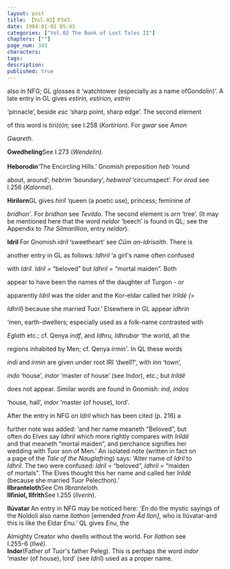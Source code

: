 ```yaml
---
layout: post
title: 【Vol.02】P343.
date: 1984-01-01 05:43
categories: ["Vol.02 The Book of Lost Tales II"]
chapters: [""]
page_num: 343
characters: 
tags: 
description: 
published: true
---
```


<p style="text-indent: 0;">
also in NFG; GL glosses it ‘watchtower (especially as a name ofGondolin)’. A late entry in GL gives <I>estirin, estirion, estrin</I>
</p>

‘pinnacle’, beside <I>esc</I> ‘sharp point, sharp edge’. The second element

of this word is <I>tiri(o)n</I>; see I.258 (<I>Kortirion</I>). For <I>gwar</I> see <I>Amon</I>

<I>Gwareth</I>.

<B>Gwedheling</B>See I.273 (<I>Wendelin).<BR><BR></I> <B>Heborodin</B>‘The Encircling Hills.’ Gnomish preposition <I>heb</I> ‘round

about, around’; <I>hebrim</I> ‘boundary’, <I>hebwirol</I> ‘circumspect’. For <I> orod</I> see I.256 (<I>Kalormë</I>).

<B>Hirilorn</B>GL gives <I>hiril</I> ‘queen (a poetic use), princess; feminine of

<I>bridhon’</I>. For <I>bridhon</I> see <I>Tevildo</I>. The second element is <I>orn</I> ‘tree’. (It may be mentioned here that the word <I>neldor</I> ‘beech’ is found in QL; see the Appendix to <I>The Silmarillion</I>, entry <I>neldor</I>).

<B>Idril </B>For Gnomish <I>idril</I> ‘sweetheart’ see <I>Cûm an-ldrisaith</I>. There is

<I></I> another entry in GL as follows: <I>Idhril</I> ‘a girl's name often confused

 with <I>Idril. Idril =</I> “beloved” but <I>Idhril</I> = “mortal maiden”. Both

 appear to have been the names of the daughter of Turgon - or

apparently <I>Idril</I> was the older and the Kor-eldar called her <I>Irildë (</I>=

<I>Idhril</I>) because she married Tuor.’ Elsewhere in GL appear <I>idhrin</I>

‘men, earth-dwellers; especially used as a folk-name contrasted with

 <I>Eglath</I> etc.; cf. Qenya <I>indf</I>, and <I>Idhru, Idhrubar</I> ‘the world, all the

regions inhabited by Men; cf. Qenya <I>irmin’</I>. In QL these words

<I>indi</I> and <I>irmin</I> are given under root IRI ‘dwell?’, with <I>inn</I> ‘town’,

 <I>indo</I> ‘house’, <I>indor</I> ‘master of house’ (see <I>Indor</I>), etc.; but <I>Irildë</I>

<I></I> does not appear. Similar words are found in Gnomish: <I>ind, indos</I>

<I></I> ‘house, hall’, <I>indor</I> ‘master (of house), lord’.

After the entry in NFG on <I>Idril</I> which has been cited (p. 216) a

 further note was added: ‘and her name meaneth “Beloved”, but<BR>often do Elves say <I>Idhril</I> which more rightly compares with <I>Irildë<BR></I>and that meaneth “mortal maiden”, and perchance signifies her<BR>wedding with Tuor son of Men.’ An isolated note (written in fact on<BR>a page of the <I>Tale of the Nauglafring</I>) says: ‘Alter name of <I>Idril</I> to<BR><I>Idhril</I>. The two were confused: <I>Idril</I> = “beloved”, <I>Idhril =</I> “maiden<BR>of mortals”. The Elves thought this her name and called her <I>Irildë<BR></I>(because she married Tuor Pelecthon).’<BR><B>Ilbranteloth</B>See Cm <I>Ilbranteloth.<BR></I><B>Ilfiniol, Ilfrith</B>See I.255 (<I>Ilverin</I>).

<B>Ilúvatar </B>An entry in NFG may be noticed here: <I>‘En</I> do the mystic sayings of the Noldoli also name <I>Ilathon</I> [emended <I>from Âd Ilon]</I>, who is Ilúvatar-and this is like the Eldar <I>Enu.’</I> QL gives <I>Enu</I>, the

Almighty Creator who dwells without the world. For <I>Ilathon</I> see<BR>I.255-6 (<I>Ilwë).<BR></I><B>Indor</B>(Father of Tuor's father Peleg). This is perhaps the word <I>indor<BR></I> ‘master (of house), lord’ (see <I>Idril</I>) used as a proper name.

